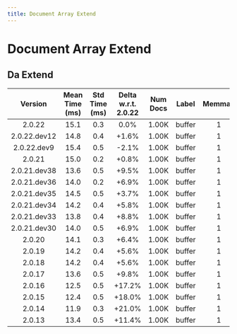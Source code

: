 ```yaml
---
title: Document Array Extend
---
```

# Document Array Extend

## Da Extend

| Version | Mean Time (ms) | Std Time (ms) | Delta w.r.t. 2.0.22 | Num Docs | Label | Memmap | Iterations |
| :---: | :---: | :---: | :---: | :---: | :---: | :---: | :---: |
| 2.0.22 | 15.1 | 0.3 | 0.0% | 1.00K | buffer | 1 | 25 |
| 2.0.22.dev12 | 14.8 | 0.4 | +1.6% | 1.00K | buffer | 1 | 25 |
| 2.0.22.dev9 | 15.4 | 0.5 | -2.1% | 1.00K | buffer | 1 | 25 |
| 2.0.21 | 15.0 | 0.2 | +0.8% | 1.00K | buffer | 1 | 25 |
| 2.0.21.dev38 | 13.6 | 0.5 | +9.5% | 1.00K | buffer | 1 | 25 |
| 2.0.21.dev36 | 14.0 | 0.2 | +6.9% | 1.00K | buffer | 1 | 25 |
| 2.0.21.dev35 | 14.5 | 0.5 | +3.7% | 1.00K | buffer | 1 | 25 |
| 2.0.21.dev34 | 14.2 | 0.4 | +5.8% | 1.00K | buffer | 1 | 25 |
| 2.0.21.dev33 | 13.8 | 0.4 | +8.8% | 1.00K | buffer | 1 | 25 |
| 2.0.21.dev30 | 14.0 | 0.5 | +6.9% | 1.00K | buffer | 1 | 25 |
| 2.0.20 | 14.1 | 0.3 | +6.4% | 1.00K | buffer | 1 | 25 |
| 2.0.19 | 14.2 | 0.4 | +5.6% | 1.00K | buffer | 1 | 25 |
| 2.0.18 | 14.2 | 0.4 | +5.6% | 1.00K | buffer | 1 | 25 |
| 2.0.17 | 13.6 | 0.5 | +9.8% | 1.00K | buffer | 1 | 25 |
| 2.0.16 | 12.5 | 0.5 | +17.2% | 1.00K | buffer | 1 | 25 |
| 2.0.15 | 12.4 | 0.5 | +18.0% | 1.00K | buffer | 1 | 25 |
| 2.0.14 | 11.9 | 0.3 | +21.0% | 1.00K | buffer | 1 | 25 |
| 2.0.13 | 13.4 | 0.5 | +11.4% | 1.00K | buffer | 1 | 25 |
